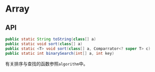 # Array

## API

```java
public static String toString(class[] a)
public static void sort(class[] a)
public static <T> void sort(class[] a, Comparrator<? super T> c)
public static int binarySearch(int[] a, int key)
```

有关排序与查找的函数参照`algorithm`中。